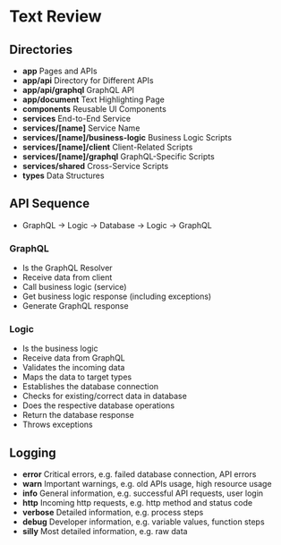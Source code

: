 # Text Review

## Directories

- **app** Pages and APIs
- **app/api** Directory for Different APIs
- **app/api/graphql** GraphQL API
- **app/document** Text Highlighting Page
- **components** Reusable UI Components
- **services** End-to-End Service
- **services/[name]** Service Name
- **services/[name]/business-logic** Business Logic Scripts
- **services/[name]/client** Client-Related Scripts
- **services/[name]/graphql** GraphQL-Specific Scripts
- **services/shared** Cross-Service Scripts
- **types** Data Structures

## API Sequence
- GraphQL -> Logic -> Database -> Logic -> GraphQL

### GraphQL
- Is the GraphQL Resolver
- Receive data from client
- Call business logic (service)
- Get business logic response (including exceptions)
- Generate GraphQL response

### Logic
- Is the business logic
- Receive data from GraphQL
- Validates the incoming data
- Maps the data to target types
- Establishes the database connection
- Checks for existing/correct data in database
- Does the respective database operations
- Return the database response
- Throws exceptions

## Logging
- **error** Critical errors, e.g. failed database connection, API errors
- **warn** Important warnings, e.g. old APIs usage, high resource usage
- **info** General information, e.g. successful API requests, user login
- **http** Incoming http requests, e.g. http method and status code
- **verbose** Detailed information, e.g. process steps
- **debug** Developer information, e.g. variable values, function steps
- **silly** Most detailed information, e.g. raw data